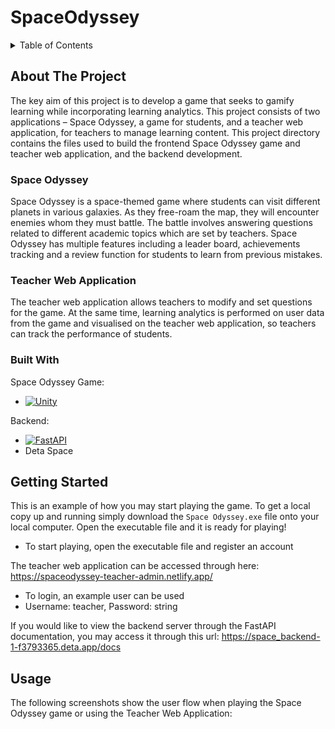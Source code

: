 # SpaceOdyssey

<!-- TABLE OF CONTENTS -->
<details>
  <summary>Table of Contents</summary>
  <ol>
    <li>
      <a href="#about-the-project">About The Project</a>
      <ul>
        <li><a href="#built-with">Built With</a></li>
      </ul>
    </li>
    <li>
      <a href="#getting-started">Getting Started</a>
      <ul>
        <li><a href="#prerequisites">Prerequisites</a></li>
        <li><a href="#installation">Installation</a></li>
      </ul>
    </li>
    <li><a href="#usage">Usage</a></li>
  </ol>
</details>



<!-- ABOUT THE PROJECT -->
## About The Project
The key aim of this project is to develop a game that seeks to gamify learning while incorporating learning analytics. This project consists of two applications – Space Odyssey, a game for students, and a teacher web application, for teachers to manage learning content. 
This project directory contains the files used to build the frontend Space Odyssey game and teacher web application, and the backend development.

### Space Odyssey

Space Odyssey is a space-themed game where students can visit different planets in various galaxies. As they free-roam the map, they will encounter enemies whom they must battle. The battle involves answering questions related to different academic topics which are set by teachers. Space Odyssey has multiple features including a leader board, achievements tracking and a review function for students to learn from previous mistakes.

### Teacher Web Application
The teacher web application allows teachers to modify and set questions for the game. At the same time, learning analytics is performed on user data from the game and visualised on the teacher web application, so teachers can track the performance of students.


### Built With

Space Odyssey Game:
* [![Unity][Unity]][Unity-url]

Backend:
* [![FastAPI][FastAPI]][FastAPI-url]
* Deta Space



<!-- GETTING STARTED -->
## Getting Started

This is an example of how you may start playing the game. 
To get a local copy up and running simply download the `Space Odyssey.exe` file onto your local computer. Open the executable file and it is ready for playing!
* To start playing, open the executable file and register an account

The teacher web application can be accessed through here: https://spaceodyssey-teacher-admin.netlify.app/
* To login, an example user can be used
* Username: teacher, Password: string

If you would like to view the backend server through the FastAPI documentation, you may access it through this url: https://space_backend-1-f3793365.deta.app/docs



<!-- USAGE EXAMPLES -->
## Usage

The following screenshots show the user flow when playing the Space Odyssey game or using the Teacher Web Application:







<!-- MARKDOWN LINKS & IMAGES -->
[space1]: images/SpaceOdyssey1.png

[Unity]: https://img.shields.io/badge/Unity-000000?style=for-the-badge&logo=unity&logoColor=white
[Unity-url]: https://unity.com/
[FastAPI]: https://img.shields.io/badge/FastAPI-35495E?style=for-the-badge&logo=fastapi&logoColor=4FC08D
[FastAPI-url]: https://fastapi.tiangolo.com/

